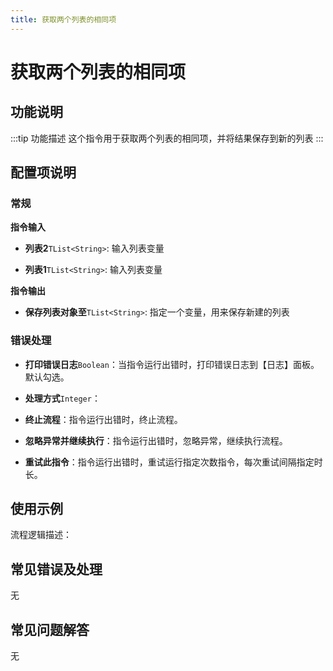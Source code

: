 ```yaml
---
title: 获取两个列表的相同项
---
```


# 获取两个列表的相同项

## 功能说明

:::tip 功能描述
这个指令用于获取两个列表的相同项，并将结果保存到新的列表
:::

## 配置项说明

### 常规

**指令输入**

- **列表2**`TList<String>`: 输入列表变量

- **列表1**`TList<String>`: 输入列表变量


**指令输出**

- **保存列表对象至**`TList<String>`: 指定一个变量，用来保存新建的列表

### 错误处理

- **打印错误日志**`Boolean`：当指令运行出错时，打印错误日志到【日志】面板。默认勾选。

- **处理方式**`Integer`：

 - **终止流程**：指令运行出错时，终止流程。

 - **忽略异常并继续执行**：指令运行出错时，忽略异常，继续执行流程。

 - **重试此指令**：指令运行出错时，重试运行指定次数指令，每次重试间隔指定时长。

## 使用示例

流程逻辑描述：

## 常见错误及处理

无

## 常见问题解答

无

